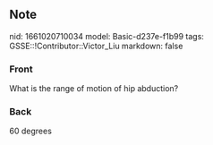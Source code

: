 ## Note
nid: 1661020710034
model: Basic-d237e-f1b99
tags: GSSE::!Contributor::Victor_Liu
markdown: false

### Front
What is the range of motion of hip abduction?

### Back
60 degrees
